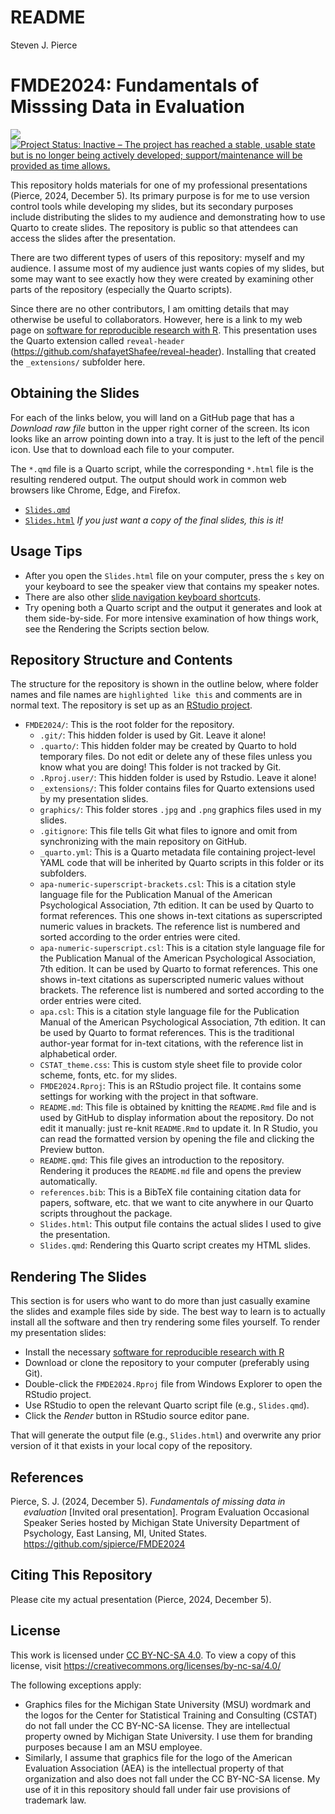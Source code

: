 # README
Steven J. Pierce

<!-- README.md is generated from README.Rmd. Please edit that file -->

# FMDE2024: Fundamentals of Misssing Data in Evaluation

<!-- badges: start -->

[![](https://img.shields.io/badge/lifecycle-stable-brightgreen.svg)](https://lifecycle.r-lib.org/articles/stages.html#stable)
[![Project Status: Inactive – The project has reached a stable, usable
state but is no longer being actively developed; support/maintenance
will be provided as time
allows.](https://www.repostatus.org/badges/latest/inactive.svg)](https://www.repostatus.org/#inactive)
<!-- badges: end -->

This repository holds materials for one of my professional presentations
(Pierce, 2024, December 5). Its primary purpose is for me to use version
control tools while developing my slides, but its secondary purposes
include distributing the slides to my audience and demonstrating how to
use Quarto to create slides. The repository is public so that attendees
can access the slides after the presentation.

There are two different types of users of this repository: myself and my
audience. I assume most of my audience just wants copies of my slides,
but some may want to see exactly how they were created by examining
other parts of the repository (especially the Quarto scripts).

Since there are no other contributors, I am omitting details that may
otherwise be useful to collaborators. However, here is a link to my web
page on [software for reproducible research with
R](https://sjpierce.github.io/rr_software.html). This presentation uses
the Quarto extension called `reveal-header`
(https://github.com/shafayetShafee/reveal-header). Installing that
created the `_extensions/` subfolder here.

## Obtaining the Slides

For each of the links below, you will land on a GitHub page that has a
*Download raw file* button in the upper right corner of the screen. Its
icon looks like an arrow pointing down into a tray. It is just to the
left of the pencil icon. Use that to download each file to your
computer.

The `*.qmd` file is a Quarto script, while the corresponding `*.html`
file is the resulting rendered output. The output should work in common
web browsers like Chrome, Edge, and Firefox.

- [`Slides.qmd`](https://github.com/sjpierce/FMDE2024/blob/main/Slides.qmd)  
- [`Slides.html`](https://github.com/sjpierce/FMDE2024/blob/main/Slides.html)
  *If you just want a copy of the final slides, this is it!*

## Usage Tips

- After you open the `Slides.html` file on your computer, press the `s`
  key on your keyboard to see the speaker view that contains my speaker
  notes.
- There are also other [slide navigation keyboard
  shortcuts](https://quarto.org/docs/presentations/revealjs/presenting.html).
- Try opening both a Quarto script and the output it generates and look
  at them side-by-side. For more intensive examination of how things
  work, see the Rendering the Scripts section below.

## Repository Structure and Contents

The structure for the repository is shown in the outline below, where
folder names and file names are `highlighted like this` and comments are
in normal text. The repository is set up as an [RStudio
project](https://support.rstudio.com/hc/en-us/articles/200526207-Using-RStudio-Projects).

- `FMDE2024/`: This is the root folder for the repository.
  - `.git/`: This hidden folder is used by Git. Leave it alone!
  - `.quarto/`: This hidden folder may be created by Quarto to hold
    temporary files. Do not edit or delete any of these files unless you
    know what you are doing! This folder is not tracked by Git.
  - `.Rproj.user/`: This hidden folder is used by Rstudio. Leave it
    alone!
  - `_extensions/`: This folder contains files for Quarto extensions
    used by my presentation slides.
  - `graphics/`: This folder stores `.jpg` and `.png` graphics files
    used in my slides.
  - `.gitignore`: This file tells Git what files to ignore and omit from
    synchronizing with the main repository on GitHub.
  - `_quarto.yml`: This is a Quarto metadata file containing
    project-level YAML code that will be inherited by Quarto scripts in
    this folder or its subfolders.  
  - `apa-numeric-superscript-brackets.csl`: This is a citation style
    language file for the Publication Manual of the American
    Psychological Association, 7th edition. It can be used by Quarto to
    format references. This one shows in-text citations as superscripted
    numeric values in brackets. The reference list is numbered and
    sorted according to the order entries were cited.
  - `apa-numeric-superscript.csl`: This is a citation style language
    file for the Publication Manual of the American Psychological
    Association, 7th edition. It can be used by Quarto to format
    references. This one shows in-text citations as superscripted
    numeric values without brackets. The reference list is numbered and
    sorted according to the order entries were cited.
  - `apa.csl`: This is a citation style language file for the
    Publication Manual of the American Psychological Association, 7th
    edition. It can be used by Quarto to format references. This is the
    traditional author-year format for in-text citations, with the
    reference list in alphabetical order.
  - `CSTAT_theme.css`: This is custom style sheet file to provide color
    scheme, fonts, etc. for my slides.  
  - `FMDE2024.Rproj`: This is an RStudio project file. It contains some
    settings for working with the project in that software.
  - `README.md`: This file is obtained by knitting the `README.Rmd` file
    and is used by GitHub to display information about the repository.
    Do not edit it manually: just re-knit `README.Rmd` to update it. In
    R Studio, you can read the formatted version by opening the file and
    clicking the Preview button.
  - `README.qmd`: This file gives an introduction to the repository.
    Rendering it produces the `README.md` file and opens the preview
    automatically.
  - `references.bib`: This is a BibTeX file containing citation data for
    papers, software, etc. that we want to cite anywhere in our Quarto
    scripts throughout the package.
  - `Slides.html`: This output file contains the actual slides I used to
    give the presentation.
  - `Slides.qmd`: Rendering this Quarto script creates my HTML slides.

## Rendering The Slides

This section is for users who want to do more than just casually examine
the slides and example files side by side. The best way to learn is to
actually install all the software and then try rendering some files
yourself. To render my presentation slides:

- Install the necessary [software for reproducible research with
  R](https://sjpierce.github.io/rr_software.html)
- Download or clone the repository to your computer (preferably using
  Git).
- Double-click the `FMDE2024.Rproj` file from Windows Explorer to open
  the RStudio project.
- Use RStudio to open the relevant Quarto script file (e.g.,
  `Slides.qmd`).
- Click the *Render* button in RStudio source editor pane.

That will generate the output file (e.g., `Slides.html`) and overwrite
any prior version of it that exists in your local copy of the
repository.

## References

<div id="refs" class="references csl-bib-body hanging-indent"
entry-spacing="0" line-spacing="2">

<div id="ref-Pierce-RN8663" class="csl-entry">

Pierce, S. J. (2024, December 5). *Fundamentals of missing data in
evaluation* \[Invited oral presentation\]. Program Evaluation Occasional
Speaker Series hosted by Michigan State University Department of
Psychology, East Lansing, MI, United States.
<https://github.com/sjpierce/FMDE2024>

</div>

</div>

## Citing This Repository

Please cite my actual presentation (Pierce, 2024, December 5).

## License

This work is licensed under [CC BY-NC-SA
4.0](https://creativecommons.org/licenses/by-nc-sa/4.0/?ref=chooser-v1).
To view a copy of this license, visit
<https://creativecommons.org/licenses/by-nc-sa/4.0/>

The following exceptions apply:

- Graphics files for the Michigan State University (MSU) wordmark and
  the logos for the Center for Statistical Training and Consulting
  (CSTAT) do not fall under the CC BY-NC-SA license. They are
  intellectual property owned by Michigan State University. I use them
  for branding purposes because I am an MSU employee.
- Similarly, I assume that graphics file for the logo of the American
  Evaluation Association (AEA) is the intellectual property of that
  organization and also does not fall under the CC BY-NC-SA license. My
  use of it in this repository should fall under fair use provisions of
  trademark law.
